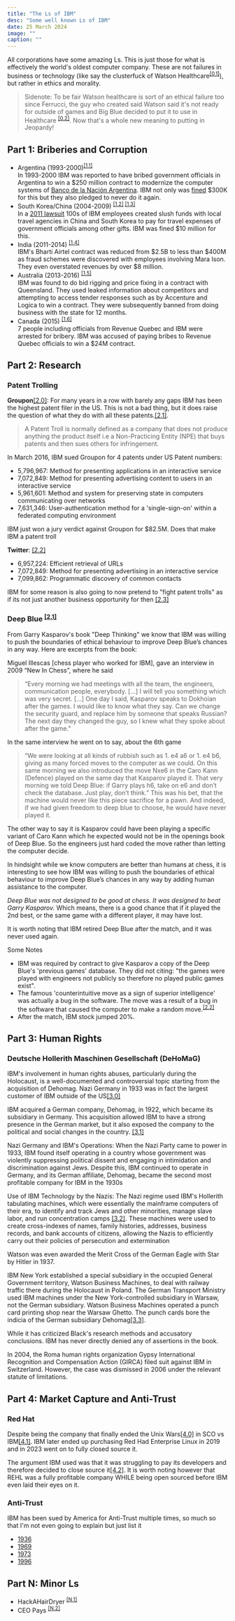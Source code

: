 ```yaml
---
title: "The Ls of IBM"
desc: "Some well known Ls of IBM"
date: 25 March 2024
image: ""
caption: ""
---
```


All corporations have some amazing Ls. This is just those for what is effectively the world's oldest computer company. These are not failures in business or technology (like say the clusterfuck of Watson Healthcare<sup>[[0.1]](https://theconversation.com/from-a-deranged-provocateur-to-ibms-failed-ai-superproject-the-controversial-story-of-how-data-has-transformed-healthcare-189362)</sup>), but rather in ethics and morality.

> Sidenote: To be fair Watson healthcare is sort of an ethical failure too since Ferrucci, the guy who created said Watson said it's not ready for outside of games and Big Blue decided to put it to use in Healthcare <sup>[[0.2]](https://www.statnews.com/wp-content/uploads/2018/09/IBMs-Watson-recommended-unsafe-and-incorrect-cancer-treatments-STAT.pdf)</sup>. Now that's a whole new meaning to putting in Jeopardy!

## Part 1: Briberies and Corruption
- Argentina (1993-2000)<sup>[[1.1]](https://www.nytimes.com/1996/03/09/business/ibm-contends-with-a-scandal-in-argentina.html)</sup> \
In 1993-2000 IBM was reported to have bribed government officials in Argentina to win a $250 million contract to modernize the computer systems of [Banco de la Nación Argentina](https://es.wikipedia.org/wiki/Caso_IBM-Banco_Naci%C3%B3n). IBM not only was [fined](https://www.wsj.com/articles/SB977440372530767305) $300K for this but they also pledged to never do it again.
- South Korea/China (2004-2009) <sup>[[1.2]](https://www.wsj.com/articles/SB10001424052748704608504576208634150691292) [[1.3]](https://www.reuters.com/article/idUSN18103187/) </sup> \
In a [2011 lawsuit](https://www.sec.gov/files/litigation/complaints/2011/comp21889.pdf) 100s of IBM employees created slush funds with local travel agencies in China and South Korea to pay for travel expenses of government officials among other gifts. IBM was fined $10 million for this.
- India (2011-2014) <sup>[[1.4]](https://techcrunch.com/2014/03/24/ibm-india-battles-fraud-amid-scramble-to-save-its-2-5b-airtel-contract/)</sup> \
IBM's Bharti Airtel contract was reduced from $2.5B to less than $400M as fraud schemes were discovered with employees involving Mara Ison. They even overstated revenues by over $8 million.
- Australia (2013-2016) <sup>[[1.5]](https://www.itnews.com.au/news/queenslands-ibm-ban-lives-on-420969)</sup> \
IBM was found to do bid rigging and price fixing in a contract with Queensland. They used leaked information about competitors and attempting to access tender responses such as by Accenture and Logica to win a contract. They were subsequently banned from doing business with the state for 12 months.
- Canada (2015) <sup>[[1.6]](https://www.cbc.ca/news/canada/montreal/ibm-revenue-quebec-employees-arrested-in-upac-raid-1.2990211)</sup> \
7 people including officials from Revenue Quebec and IBM were arrested for bribery. IBM was accused of paying bribes to Revenue Quebec officials to win a $24M contract.

## Part 2: Research
### Patent Trolling
**Groupon**[[2.0]](https://www.markmanadvisors.com/blog/2018/8/2/is-ibm-a-patent-troll):
For many years in a row with barely any gaps IBM has been the highest patent filer in the US. This is not a bad thing, but it does raise the question of what they do with all these patents.[[2.1]](https://research.ibm.com/blog/Ibm-innovation-2022).

> A Patent Troll is normally defined as a company that does not produce anything the product itself i.e a Non-Practicing Entity (NPE) that buys patents and then sues others for infringement.

In March 2016, IBM sued Groupon for 4 patents under US Patent numbers:
- 5,796,967: Method for presenting applications in an interactive service
- 7,072,849: Method for presenting advertising content to users in an interactive service
- 5,961,601: Method and system for preserving state in computers communicating over networks
- 7,631,346: User-authentication method for a 'single-sign-on' within a federated computing environment

IBM just won a jury verdict against Groupon for $82.5M.  Does that make IBM a patent troll

**Twitter**: [[2.2]](https://techcrunch.com/2013/11/04/ibm-claims-twitter-infringes-on-at-least-3-of-its-patents-according-to-twitters-latest-s-1-update/)
- 6,957,224: Efficient retrieval of URLs
- 7,072,849: Method for presenting advertising in an interactive service
- 7,099,862: Programmatic discovery of common contacts

IBM for some reason is also going to now pretend to "fight patent trolls" as if its not just another business opportunity for then [[2.3]](https://www.techtarget.com/searchsoftwarequality/news/252476909/IBM-expands-patent-troll-fight-with-its-massive-IP-portfolio)


### Deep Blue <sup>[[2.1]](https://www.google.co.in/books/edition/Deep_Thinking/ffYZDQAAQBAJ)</sup>
From Garry Kasparov's book "Deep Thinking" we know that IBM was willing to push the boundaries of ethical behaviour to improve Deep Blue’s chances in any way. Here are excerpts from the book:

Miguel Illescas [chess player who worked for IBM], gave an interview in 2009 “New In Chess”, where he said

> “Every morning we had meetings with all the team, the engineers, communication people, everybody. […] I will tell you something which was very secret. […] One day I said, Kasparov speaks to Dokhoian after the games. I would like to know what they say. Can we change the security guard, and replace him by someone that speaks Russian? The next day they changed the guy, so I knew what they spoke about after the game."

In the same interview he went on to say, about the 6th game

> “We were looking at all kinds of rubbish such as 1. e4 a6 or 1. e4 b6, giving as many forced moves to the computer as we could. On this same morning we also introduced the move Nxe6 in the Caro Kann (Defence) played on the same day that Kasparov played it. That very morning we told Deep Blue: if Garry plays h6, take on e6 and don’t check the database. Just play, don’t think.” This was his bet, that the machine would never like this piece sacrifice for a pawn. And indeed, if we had given freedom to deep blue to choose, he would have never played it.

The other way to say it is Kasparov could have been playing a specific variant of Caro Kann which he expected would not be in the openings book of Deep Blue. So the engineers just hard coded the move rather than letting the computer decide.

In hindsight while we know computers are better than humans at chess, it is interesting to see how IBM was willing to push the boundaries of ethical behaviour to improve Deep Blue’s chances in any way by adding human assistance to the computer.

*Deep Blue was not designed to be good at chess. It was designed to beat Garry Kasparov.* Which means, there is a good chance that if it played the 2nd best, or the same game with a different player, it may have lost.

It is worth noting that IBM retired Deep Blue after the match, and it was never used again.

Some Notes
- IBM was required by contract to give Kasparov a copy of the Deep Blue's 'previous games' database. They did not citing: "the games were played with engineers not publicly so therefore no played public games exist".
- The famous 'counterintuitive move as a sign of superior intelligence' was actually a bug in the software. The move was a result of a bug in the software that caused the computer to make a random move.<sup>[[2.2]](https://www.wired.com/2012/09/deep-blue-computer-bug/)</sup>
- After the match, IBM stock jumped 20%.

## Part 3: Human Rights
### Deutsche Hollerith Maschinen Gesellschaft (DeHoMaG)
IBM's involvement in human rights abuses, particularly during the Holocaust, is a well-documented and controversial topic starting from the acquisition of Dehomag. Nazi Germany in 1933 was in fact the largest customer of IBM outside of the US[[3.0]](https://en.wikipedia.org/wiki/IBM_and_the_Holocaust)

IBM acquired a German company, Dehomag, in 1922, which became its subsidiary in Germany. This acquisition allowed IBM to have a strong presence in the German market, but it also exposed the company to the political and social changes in the country. [[3.1]](https://www.hbs.edu/faculty/Pages/item.aspx?num=34689)

Nazi Germany and IBM's Operations: When the Nazi Party came to power in 1933, IBM found itself operating in a country whose government was violently suppressing political dissent and engaging in intimidation and discrimination against Jews. Despite this, IBM continued to operate in Germany, and its German affiliate, Dehomag, became the second most profitable company for IBM in the 1930s

Use of IBM Technology by the Nazis: The Nazi regime used IBM's Hollerith tabulating machines, which were essentially the mainframe computers of their era, to identify and track Jews and other minorities, manage slave labor, and run concentration camps [[3.2]](https://www.wired.com/2001/02/did-ibm-help-nazis-in-wwii/). These machines were used to create cross-indexes of names, family histories, addresses, business records, and bank accounts of citizens, allowing the Nazis to efficiently carry out their policies of persecution and extermination

Watson was even awarded the Merit Cross of the German Eagle with Star by Hitler in 1937.

IBM New York established a special subsidiary in the occupied General Government territory, Watson Business Machines, to deal with railway traffic there during the Holocaust in Poland. The German Transport Ministry used IBM machines under the New York-controlled subsidiary in Warsaw, not the German subsidiary. Watson Business Machines operated a punch card printing shop near the Warsaw Ghetto. The punch cards bore the indicia of the German subsidiary Dehomag[[3.3]](https://www.sfgate.com/opinion/article/The-business-of-making-the-trains-to-Auschwitz-2821685.php).

While it has criticized Black's research methods and accusatory conclusions. IBM has never directly denied any of assertions in the book.

In 2004, the Roma human rights organization Gypsy International Recognition and Compensation Action (GIRCA) filed suit against IBM in Switzerland. However, the case was dismissed in 2006 under the relevant statute of limitations.

## Part 4: Market Capture and Anti-Trust
### Red Hat
Despite being the company that finally ended the Unix Wars[[4.0]](https://en.wikipedia.org/wiki/Unix_wars) in SCO vs IBM[[4.1]](https://en.wikipedia.org/wiki/SCO_Group,_Inc._v._International_Business_Machines_Corp.). IBM later ended up purchasing Red Had Enterprise Linux in 2019 and in 2023 went on to fully closed source it.

The argument IBM used was that it was struggling to pay its developers and therefore decided to close source it[[4.2]](https://www.redhat.com/en/blog/red-hats-commitment-open-source-response-gitcentosorg-changes). It is worth noting however that REHL was a fully profitable company WHILE being open sourced before IBM even laid their eyes on it.

### Anti-Trust
IBM has been sued by America for Anti-Trust multiple times, so much so that I'm not even going to explain but just list it
- [1936](https://supreme.justia.com/cases/federal/us/298/131/)
- [1969](https://www.justice.gov/atr/case-document/united-states-memorandum-1969-case)
- [1973](https://casetext.com/case/intl-business-machines-corp-v-united-states)
- [1996](https://supreme.justia.com/cases/federal/us/517/843/)

## Part N: Minor Ls
- HackAHairDryer <sup>[[N.1]](https://www.visibrain.com/en/blog/ibm-hackahairdryer-twitter-controversy/)</sup>
- CEO Pays <sup>[[N.2]](https://pastebin.com/sNxrA7QK)</sup>
